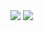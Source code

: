 

<img src="https://img.shields.io/badge/JAVA-007396?style=for-the-badge&logo=java&logoColor=white">

<img src="https://img.shields.io/badge/C-A8B9CC?style=for-the-badge&logo=c&logoColor=white">

